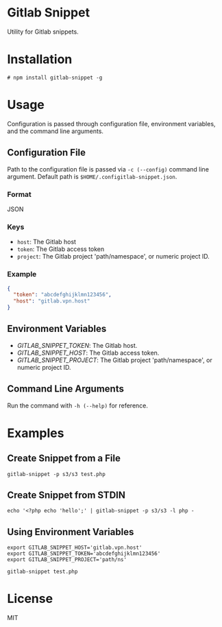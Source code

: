 # Gitlab Snippet

Utility for Gitlab snippets.

# Installation

```
# npm install gitlab-snippet -g
```

# Usage

Configuration is passed through configuration file, environment variables, and the command line arguments.

## Configuration File

Path to the configuration file is passed via `-c (--config)` command line argument.
Default path is `$HOME/.configitlab-snippet.json`.

### Format

JSON

### Keys

- `host`: The Gitlab host
- `token`: The Gitlab access token
- `project`: The Gitlab project 'path/namespace', or numeric project ID.

### Example

```json
{
  "token": "abcdefghijklmn123456",
  "host": "gitlab.vpn.host"
}
```

## Environment Variables

- *GITLAB_SNIPPET_TOKEN*: The Gitlab host.
- *GITLAB_SNIPPET_HOST*: The Gitlab access token.
- *GITLAB_SNIPPET_PROJECT*: The Gitlab project 'path/namespace', or numeric project ID.

## Command Line Arguments

Run the command with `-h (--help)` for reference.

# Examples

## Create Snippet from a File
```
gitlab-snippet -p s3/s3 test.php
```

## Create Snippet from STDIN
```
echo '<?php echo 'hello';' | gitlab-snippet -p s3/s3 -l php -
```

## Using Environment Variables
```
export GITLAB_SNIPPET_HOST='gitlab.vpn.host'
export GITLAB_SNIPPET_TOKEN='abcdefghijklmn123456'
export GITLAB_SNIPPET_PROJECT='path/ns'

gitlab-snippet test.php
```

# License

MIT

